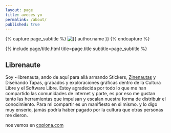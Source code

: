 ```yaml
---
layout: page
title: aveces yo
permalink: /about/
published: true
---
```


<div class="page" markdown="1">

{% capture page_subtitle %}
<img
    class="me"
    alt="{{ author.name }}"
    src="{{ site.author.photo | relative_url }}"
    srcset="{{ site.author.photo2x | relative_url }} 2x"
/>
{% endcapture %}

{% include page/title.html title=page.title subtitle=page_subtitle %}

## Librenaute

Soy ~librenauta, ando de aquí para allá armando Stickers, <a href="zinenauta.copiona.com">Zinenautas</a> y Diseñando Tapas, grabados y exploraciones gráficas dentro de la Cultura Libre y el Software Libre. Estoy agradecida por todo lo que me han compartido las comunidades de internet y parte, es por eso me gustan tanto las herramientas que impulsan y escalan nuestra forma de distribuir el conocimiento. Para mi compartir es un manifiesto en si mismo. y lo digo muy enserio, jamás podría haber pagado por la cultura que otras personas me dieron.

nos vemos en <a href="https://copiona.com">copiona.com</a>
</div>
